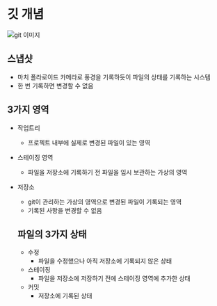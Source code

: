 # 깃 개념

![git 이미지](https://encrypted-tbn0.gstatic.com/images?q=tbn:ANd9GcT2aRJR6dWUGsjhkUzKkGp-3787npBEJcJblg&s)

## 스냅샷
- 마치 폴라로이드 카메라로 풍경을 기록하듯이 파일의 상태를 기록하는 시스템
- 한 번 기록하면 변경할 수 없음

## 3가지 영역
- 작업트리
  - 프로젝트 내부에 실제로 변경된 파일이 있는 영역
- 스테이징 영역
  - 파일을 저장소에 기록하기 전 파일을 임시 보관하는 가상의 영역
- 저장소
  - git이 관리하는 가상의 영역으로 변경된 파일이 기록되는 영역
  - 기록된 사항을 변경할 수 없음

  ## 파일의 3가지 상태
  - 수정
    - 파일을 수정했으나 아직 저장소에 기록되지 않은 상태
  - 스테이징
    - 파일을 저장소에 저장하기 전에 스테이징 영역에 추가한 상태
  - 커밋
    - 저장소에 기록된 상태